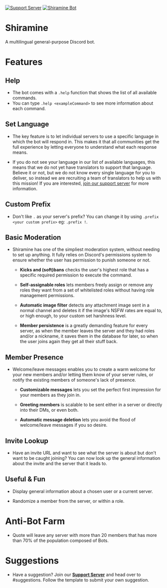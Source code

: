 [![Support Server](https://discordapp.com/api/guilds/418455732741079040/widget.png?style=shield)](https://discord.gg/sbySHxA)
[![Shiramine Bot](https://discordbots.org/api/widget/status/553377596814000140.svg)](https://discordbots.org/bot/553377596814000140)

# Shiramine
A multilingual general-purpose Discord bot.


# Features

## Help

* The bot comes with a `.help` function that shows the list of all available commands. 
* You can type `.help <exampleCommand>` to see more information about each command.


## Set Language

* The key feature is to let individual servers to use a specific language in which the bot will respond in. This makes it that all communities get the full experience by letting everyone to understand what each response means.

* If you do not see your language in our list of available languages, this means that we do not yet have translators to support that language. Believe it or not, but we do not know every single language for you to deliver, so instead we are recruiting a team of translators to help us with this mission! If you are interested, [join our support server](https://discord.gg/sbySHxA) for more information.


## Custom Prefix

* Don't like `.` as your server's prefix? You can change it by using `.prefix <your custom prefix>` eg: `.prefix !`.


## Basic Moderation

* Shiramine has one of the simpliest moderation system, without needing to set up anything. It fully relies on Discord's permissions system to ensure whether the user has permission to punish someone or not.

  * **Kicks and (soft)bans** checks the user's highest role that has a specific required permission to execute the command.

  * **Self-assignable roles** lets members freely assign or remove any roles they want from a set of whitelisted roles without having role management permissions.

  * **Automatic image filter** detects any attachment image sent in a normal channel and deletes it if the image's NSFW rates are equal to, or high enough, to your custom set harshness level.

  * **Member persistence** is a greatly demanding feature for every server, as when the member leaves the server and they had roles and/or a nickname, it saves them in the database for later, so when the user joins again they get all their stuff back.


## Member Presence

* Welcome/leave messages enables you to create a warm welcome for your new members and/or letting them know of your server rules, or notify the existing members of someone's lack of presence.

  * **Customizable messages** lets you set the perfect first impression for your members as they join in.

  * **Greeting members** is scalable to be sent either in a server or directly into their DMs, or even both.

  * **Automatic message deletion** lets you avoid the flood of welcome/leave messages if you so desire.


## Invite Lookup

* Have an invite URL and want to see what the server is about but don't want to be caught joining? You can now look up the general information about the invite and the server that it leads to.


## Useful & Fun

* Display general information about a chosen user or a current server.

* Randomize a member from the server, or within a role.


# Anti-Bot Farm

* Quote will leave any server with more than 20 members that has more than 70% of the population composed of Bots.


# Suggestions

* Have a suggestion? Join our [**Support Server**](https://discord.gg/sbySHxA) and head over to #suggestions. Follow the template to submit your own suggestion.
